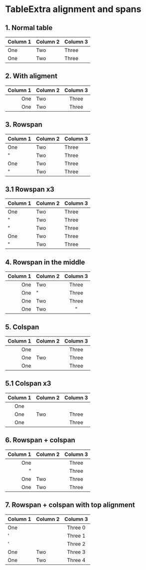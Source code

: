# TableExtra alignment and spans

## 1. Normal table

Column 1  | Column 2  | Column 3
----------|-----------|------------
One       | Two       | Three
One       | Two       | Three

## 2. With aligment

Column 1  | Column 2  | Column 3
---------:|:----------|:----------:
One       | Two       | Three
One       | Two       | Three

## 3. Rowspan

Column 1  | Column 2  | Column 3
----------|-----------|------------
One       | Two       | Three
"         | Two       | Three
One       | Two       | Three
"         | Two       | Three

## 3.1 Rowspan x3

Column 1  | Column 2  | Column 3
----------|-----------|------------
One       | Two       | Three
"         | Two       | Three
"         | Two       | Three
One       | Two       | Three
"         | Two       | Three

## 4. Rowspan in the middle

Column 1  | Column 2  | Column 3
---------:|:----------|:----------:
One       | Two       | Three
One       | "         | Three
One       | Two       | Three
One       | Two       | "

## 5. Colspan

Column 1  | Column 2  | Column 3
---------:|:----------|:----------:
One                  || Three
One       | Two       | Three
One                  || Three

## 5.1 Colspan x3

Column 1  | Column 2  | Column 3
:--------:|:----------|:----------:
One                             ||| 
One       | Two       | Three
One                  || Three

## 6. Rowspan + colspan

Column 1  | Column 2  | Column 3
---------:|:----------|:----------:
One                  || Three
"                    || Three
One       | Two       | Three
One       | Two       | Three

## 7. Rowspan + colspan with top alignment

Column 1  | Column 2  | Column 3
:---------|:----------|:----------:
One                  || Three 0
'                    || Three 1
'                    || Three 2
One       | Two       | Three 3
One       | Two       | Three 4

